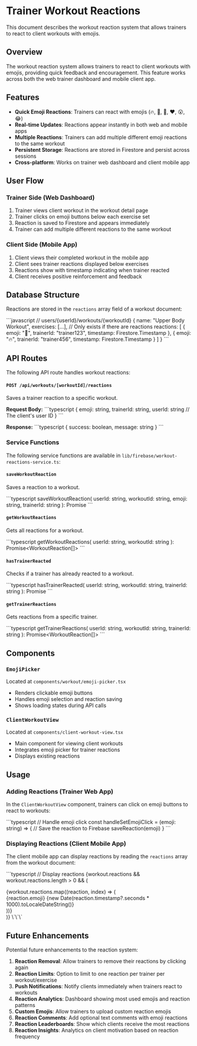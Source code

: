 # Trainer Workout Reactions

This document describes the workout reaction system that allows trainers to react to client workouts with emojis.

## Overview

The workout reaction system allows trainers to react to client workouts with emojis, providing quick feedback and encouragement. This feature works across both the web trainer dashboard and mobile client app.

## Features

- **Quick Emoji Reactions**: Trainers can react with emojis (🔥, 💪, 👏, ❤️, 😮, 😂)
- **Real-time Updates**: Reactions appear instantly in both web and mobile apps
- **Multiple Reactions**: Trainers can add multiple different emoji reactions to the same workout
- **Persistent Storage**: Reactions are stored in Firestore and persist across sessions
- **Cross-platform**: Works on trainer web dashboard and client mobile app

## User Flow

### Trainer Side (Web Dashboard)
1. Trainer views client workout in the workout detail page
2. Trainer clicks on emoji buttons below each exercise set
3. Reaction is saved to Firestore and appears immediately
4. Trainer can add multiple different reactions to the same workout

### Client Side (Mobile App)
1. Client views their completed workout in the mobile app
2. Client sees trainer reactions displayed below exercises
3. Reactions show with timestamp indicating when trainer reacted
4. Client receives positive reinforcement and feedback

## Database Structure

Reactions are stored in the `reactions` array field of a workout document:

\`\`\`javascript
// users/{userId}/workouts/{workoutId}
{
  name: "Upper Body Workout",
  exercises: [...],
  // Only exists if there are reactions
  reactions: [
    {
      emoji: "💪",
      trainerId: "trainer123",
      timestamp: Firestore.Timestamp
    },
    {
      emoji: "🔥", 
      trainerId: "trainer456",
      timestamp: Firestore.Timestamp
    }
  ]
}
\`\`\`

## API Routes

The following API route handles workout reactions:

#### `POST /api/workouts/[workoutId]/reactions`

Saves a trainer reaction to a specific workout.

**Request Body:**
\`\`\`typescript
{
  emoji: string,
  trainerId: string,
  userId: string // The client's user ID
}
\`\`\`

**Response:**
\`\`\`typescript
{
  success: boolean,
  message: string
}
\`\`\`

### Service Functions

The following service functions are available in `lib/firebase/workout-reactions-service.ts`:

#### `saveWorkoutReaction`

Saves a reaction to a workout.

\`\`\`typescript
saveWorkoutReaction(
  userId: string,
  workoutId: string,
  emoji: string,
  trainerId: string
): Promise<void>
\`\`\`

#### `getWorkoutReactions`

Gets all reactions for a workout.

\`\`\`typescript
getWorkoutReactions(
  userId: string,
  workoutId: string
): Promise<WorkoutReaction[]>
\`\`\`

#### `hasTrainerReacted`

Checks if a trainer has already reacted to a workout.

\`\`\`typescript
hasTrainerReacted(
  userId: string,
  workoutId: string,
  trainerId: string
): Promise<boolean>
\`\`\`

#### `getTrainerReactions`

Gets reactions from a specific trainer.

\`\`\`typescript
getTrainerReactions(
  userId: string,
  workoutId: string,
  trainerId: string
): Promise<WorkoutReaction[]>
\`\`\`

## Components

### `EmojiPicker`
Located at `components/workout/emoji-picker.tsx`
- Renders clickable emoji buttons
- Handles emoji selection and reaction saving
- Shows loading states during API calls

### `ClientWorkoutView`
Located at `components/client-workout-view.tsx`
- Main component for viewing client workouts
- Integrates emoji picker for trainer reactions
- Displays existing reactions

## Usage

### Adding Reactions (Trainer Web App)

In the `ClientWorkoutView` component, trainers can click on emoji buttons to react to workouts:

\`\`\`typescript
// Handle emoji click
const handleSetEmojiClick = (emoji: string) => {
  // Save the reaction to Firebase
  saveReaction(emoji)
}
\`\`\`

### Displaying Reactions (Client Mobile App)

The client mobile app can display reactions by reading the `reactions` array from the workout document:

\`\`\`typescript
// Display reactions
{workout.reactions && workout.reactions.length > 0 && (
  <div className="reactions-container">
    {workout.reactions.map((reaction, index) => (
      <div key={index} className="reaction">
        <span className="emoji">{reaction.emoji}</span>
        <span className="timestamp">
          {new Date(reaction.timestamp?.seconds * 1000).toLocaleDateString()}
        </span>
      </div>
    ))}
  </div>
)}
\`\`\`

## Future Enhancements

Potential future enhancements to the reaction system:

1. **Reaction Removal**: Allow trainers to remove their reactions by clicking again
2. **Reaction Limits**: Option to limit to one reaction per trainer per workout/exercise
3. **Push Notifications**: Notify clients immediately when trainers react to workouts
4. **Reaction Analytics**: Dashboard showing most used emojis and reaction patterns
5. **Custom Emojis**: Allow trainers to upload custom reaction emojis
6. **Reaction Comments**: Add optional text comments with emoji reactions
7. **Reaction Leaderboards**: Show which clients receive the most reactions
8. **Reaction Insights**: Analytics on client motivation based on reaction frequency
